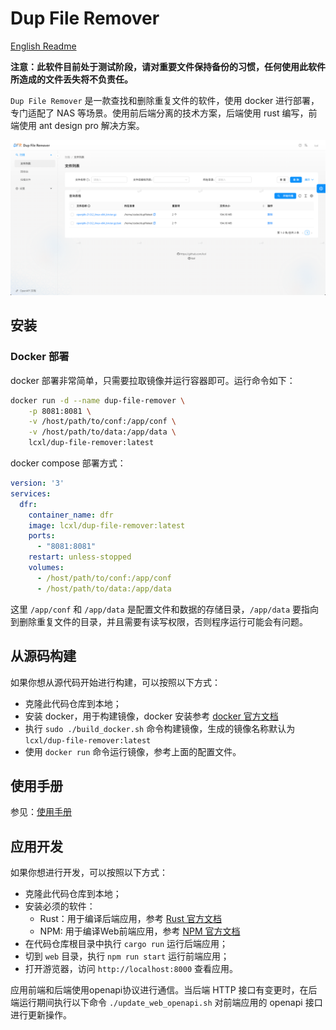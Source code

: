 # Dup File Remover

[English Readme](./README.md)

**注意：此软件目前处于测试阶段，请对重要文件保持备份的习惯，任何使用此软件所造成的文件丢失将不负责任。**

`Dup File Remover` 是一款查找和删除重复文件的软件，使用 docker 进行部署，专门适配了 NAS 等场景。使用前后端分离的技术方案，后端使用 rust 编写，前端使用 ant design pro 解决方案。

![filelist](./docs/images/filelist_cn.png)

## 安装

### Docker 部署

docker 部署非常简单，只需要拉取镜像并运行容器即可。运行命令如下：
```bash
docker run -d --name dup-file-remover \
    -p 8081:8081 \
    -v /host/path/to/conf:/app/conf \
    -v /host/path/to/data:/app/data \
    lcxl/dup-file-remover:latest
```

docker compose 部署方式：
```yaml
version: '3'
services:
  dfr:
    container_name: dfr
    image: lcxl/dup-file-remover:latest
    ports:
      - "8081:8081"
    restart: unless-stopped
    volumes:
      - /host/path/to/conf:/app/conf
      - /host/path/to/data:/app/data
```

这里 `/app/conf` 和 `/app/data` 是配置文件和数据的存储目录，`/app/data` 要指向到删除重复文件的目录，并且需要有读写权限，否则程序运行可能会有问题。

## 从源码构建

如果你想从源代码开始进行构建，可以按照以下方式：

* 克隆此代码仓库到本地；
* 安装 docker，用于构建镜像，docker 安装参考 [docker 官方文档](https://docs.docker.com/engine/install/)
* 执行 `sudo ./build_docker.sh` 命令构建镜像，生成的镜像名称默认为 `lcxl/dup-file-remover:latest`
* 使用 `docker run` 命令运行镜像，参考上面的配置文件。

## 使用手册

参见：[使用手册](./docs/USAGE_CN.md)

## 应用开发

如果你想进行开发，可以按照以下方式：
* 克隆此代码仓库到本地；
* 安装必须的软件：
    * Rust：用于编译后端应用，参考 [Rust 官方文档](https://www.rust-lang.org/learn/get-started)
    * NPM: 用于编译Web前端应用，参考 [NPM 官方文档](https://docs.npmjs.com/downloading-and-installing-node-js-and-npm)
* 在代码仓库根目录中执行 `cargo run` 运行后端应用；
* 切到 `web` 目录，执行 `npm run start` 运行前端应用；
* 打开游览器，访问 `http://localhost:8000` 查看应用。

应用前端和后端使用openapi协议进行通信。当后端 HTTP 接口有变更时，在后端运行期间执行以下命令 `./update_web_openapi.sh` 对前端应用的 openapi 接口进行更新操作。